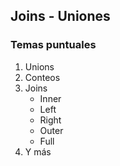 ## Joins - Uniones
### Temas puntuales

1.  Unions
2.  Conteos
3.  Joins
    -  Inner
    -  Left
    -  Right
    -  Outer
    -  Full
4.  Y más